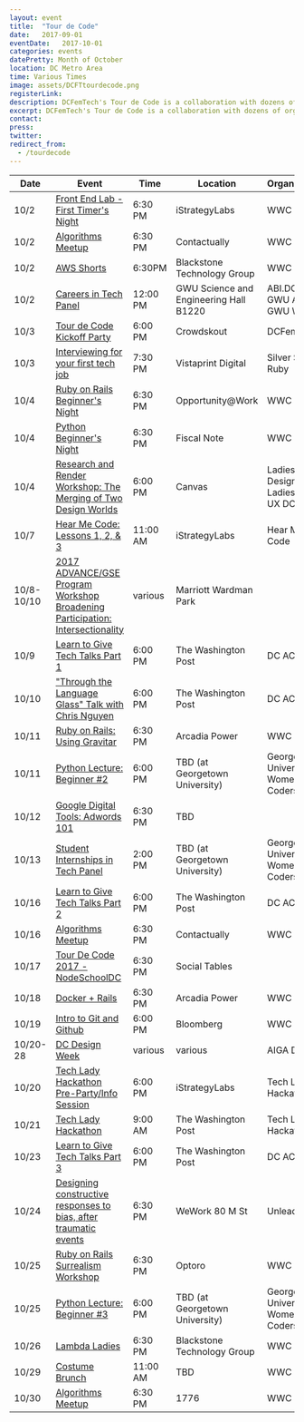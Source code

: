 ```yaml
---
layout: event
title:  "Tour de Code"
date:   2017-09-01
eventDate:   2017-10-01
categories: events
datePretty: Month of October
location: DC Metro Area
time: Various Times
image: assets/DCFTtourdecode.png
registerLink:
description: DCFemTech's Tour de Code is a collaboration with dozens of organizations (Women Who Code DC, DC ACM, AIGA DC and more) to help you advance your technical skills. Get ready for an October filled with workshops and events to help beginners learn how to code and design!
excerpt: DCFemTech's Tour de Code is a collaboration with dozens of organizations (Women Who Code DC, DC ACM, AIGA DC and more) to help you advance your technical skills. Get ready for an October filled with workshops and events to help beginners learn how to code and design!
contact:
press:
twitter:
redirect_from:
  - /tourdecode
---
```



| Date |  Event | Time    | Location | Organization |
|------|--------|---------|----------|--------------|
| 10/2 | [Front End Lab - First Timer's Night](https://www.meetup.com/Women-Who-Code-DC/events/243680657/) | 6:30 PM | iStrategyLabs | WWC DC |
| 10/2 | [Algorithms Meetup]() | 6:30 PM | Contactually | WWC DC |
| 10/2 | [AWS Shorts](https://www.meetup.com/Women-Who-Code-DC/events/243174051/) | 6:30PM | Blackstone Technology Group | WWC DC |
| 10/2 | [Careers in Tech Panel]() | 12:00 PM | GWU Science and Engineering Hall B1220 | ABI.DC & GWU ACM & GWU WiCS 
| 10/3 | [Tour de Code Kickoff Party](https://tourdecodekickoff2017.splashthat.com/) | 6:00 PM | Crowdskout | DCFemTech |
| 10/3 | [Interviewing for your first tech job](https://www.meetup.com/United-Silver-Spring-Ruby/events/240639085/) | 7:30 PM | Vistaprint Digital | Silver Spring Ruby |
| 10/4 | [Ruby on Rails Beginner's Night](https://www.meetup.com/Women-Who-Code-DC/events/243473675/) | 6:30 PM | Opportunity@Work | WWC DC |
| 10/4 | [Python Beginner's Night](https://www.meetup.com/Women-Who-Code-DC/events/243300343/) | 6:30 PM | Fiscal Note | WWC DC |
| 10/4 | [Research and Render Workshop: The Merging of Two Design Worlds](https://www.eventbrite.com/e/research-and-render-workshop-the-merging-of-two-design-worlds-tickets-37887005052) | 6:00 PM | Canvas | Ladies Wine Design DC & Ladies that UX DC
| 10/7 | [Hear Me Code: Lessons 1, 2, & 3](https://hearmecode.com/) | 11:00 AM | iStrategyLabs | Hear Me Code |
| 10/8-10/10 | [2017 ADVANCE/GSE Program Workshop Broadening Participation: Intersectionality](https://awis.site-ym.com/events/EventDetails.aspx?id=929860) | various | Marriott Wardman Park |
| 10/9 | [Learn to Give Tech Talks Part 1](https://www.meetup.com/ACM-DC/events/242933808/) | 6:00 PM | The Washington Post | DC ACM |
| 10/10 | ["Throu­gh the Language Glass"­ Talk with Chris Nguyen](https://www.meetup.com/ACM-DC/events/242954315/) | 6:00 PM | The Washington Post | DC ACM |
| 10/11 | [Ruby on Rails: Using Gravitar](https://www.meetup.com/Women-Who-Code-DC/events/243597140/) | 6:30 PM | Arcadia Power | WWC DC | 
| 10/11 | [Python Lecture: Beginner #2](http://guwecode.georgetown.domains/event/python-lecture-beginner-2/) | 6:00 PM | TBD (at Georgetown University) | Georgetown University Women Coders |
| 10/12 | [Google Digital Tools: Adwords 101]() | 6:30 PM | TBD |
| 10/13 | [Student Internships in Tech Panel](http://guwecode.georgetown.domains/event/student-internships-in-tech-panel/) | 2:00 PM | TBD (at Georgetown University) | Georgetown University Women Coders |
| 10/16 | [Learn to Give Tech Talks Part 2](https://www.meetup.com/ACM-DC/events/242954241/) | 6:00 PM | The Washington Post | DC ACM |
| 10/16 | [Algorithms Meetup]() | 6:30 PM | Contactually | WWC DC |
| 10/17 | [Tour De Code 2017 - NodeSchoolDC](https://www.meetup.com/preview/node-dc/events/243586589) | 6:30 PM | Social Tables |
| 10/18 | [Docker + Rails](https://www.meetup.com/Women-Who-Code-DC/events/243597195/) | 6:30 PM | Arcadia Power | WWC DC | 
| 10/19 | [Intro to Git and Github]() | 6:00 PM | Bloomberg | WWC DC |
| 10/20-28 | [DC Design Week](http://www.dcdesignweek.org/) | various | various | AIGA DC
| 10/20 | [Tech Lady Hackathon Pre-Party/Info Session](http://techladyhackathon.org/) | 6:00 PM | iStrategyLabs | Tech Lady Hackathon
| 10/21 | [Tech Lady Hackathon](http://techladyhackathon.org/) | 9:00 AM | The Washington Post | Tech Lady Hackathon
| 10/23 | [Learn to Give Tech Talks Part 3](https://www.meetup.com/ACM-DC/events/242954265/) | 6:00 PM | The Washington Post | DC ACM |
| 10/24 | [Designing constructive responses to bias, after traumatic events](https://www.eventbrite.com/e/unleaded-part-2-designing-constructive-responses-to-bias-after-traumatic-events-tickets-37952925221) | 6:30 PM | WeWork 80 M St | Unleaded |
| 10/25 | [Ruby on Rails Surrealism Workshop](https://www.meetup.com/Women-Who-Code-DC/events/243597529/) | 6:30 PM | Optoro | WWC DC | 
| 10/25 | [Python Lecture: Beginner #3](http://guwecode.georgetown.domains/event/python-lecture-beginner-3/) | 6:00 PM | TBD (at Georgetown University) | Georgetown University Women Coders |
| 10/26 | [Lambda Ladies](https://www.meetup.com/Women-Who-Code-DC/events/242932833/) | 6:30 PM | Blackstone Technology Group | WWC DC |
| 10/29 | [Costume Brunch]() | 11:00 AM | TBD | WWC DC |
| 10/30 | [Algorithms Meetup]() | 6:30 PM | 1776 | WWC DC |
